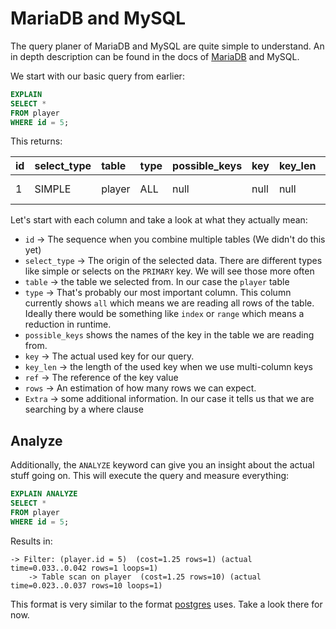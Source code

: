 # MariaDB and MySQL

The query planer of MariaDB and MySQL are quite simple to understand.
An in depth description can be found in the docs of [MariaDB](https://mariadb.com/kb/en/explain/) and MySQL.

We start with our basic query from earlier:

```sql
EXPLAIN
SELECT *
FROM player
WHERE id = 5;
```

This returns:


| id  | select\_type | table  | type | possible\_keys | key  | key\_len | ref  | rows | Extra       |
|:----|:-------------|:-------|:-----|:---------------|:-----|:---------|:-----|:-----|:------------|
| 1   | SIMPLE       | player | ALL  | null           | null | null     | null | 10   | Using where |

Let's start with each column and take a look at what they actually mean:

- `id` -> The sequence when you combine multiple tables (We didn't do this yet)
- `select_type` -> The origin of the selected data. There are different types like simple or selects on the 
  `PRIMARY` key. We will see those more often
- `table` -> the table we selected from. In our case the `player` table
- `type` -> That's probably our most important column. This column currently shows `all` which means we are reading 
  all rows of the table. Ideally there would be something like `index` or `range` which means a reduction in runtime.
- `possible_keys` shows the names of the key in the table we are reading from.
- `key` ->  The actual used key for our query.
- `key_len` -> the length of the used key when we use multi-column keys
- `ref` -> The reference of the key value
- `rows` -> An estimation of how many rows we can expect.
- `Extra` -> some additional information. In our case it tells us that we are searching by a where clause 

## Analyze

Additionally, the `ANALYZE` keyword can give you an insight about the actual stuff going on.
This will execute the query and measure everything:

```sql
EXPLAIN ANALYZE
SELECT *
FROM player
WHERE id = 5;
```

Results in:

```
-> Filter: (player.id = 5)  (cost=1.25 rows=1) (actual time=0.033..0.042 rows=1 loops=1)
    -> Table scan on player  (cost=1.25 rows=10) (actual time=0.023..0.037 rows=10 loops=1)
```

This format is very similar to the format [postgres](../03/query_planer/postgres.md#analyze) uses.
Take a look there for now.
